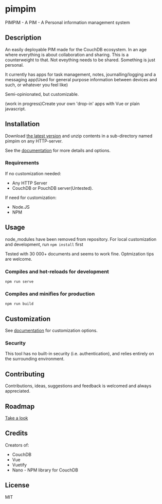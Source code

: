 # pimpim
PIMPIM - A PIM - A Personal information management system

## Description
An easily deployable PIM made for the CouchDB ecosystem.
In an age where everything is about collaboration and sharing. This is a counterweight to that. Not eveything needs to be shared. Something is just personal.

It currently has apps for task management, notes, journalling/logging and a messaging app(Used for general purpose information between devices and such, or whatever you feel like)

Semi-opinionated, but customizable.

(work in progress)Create your own 'drop-in' apps with Vue or plain javascript.

## Installation

Download [the latest version](https://github.com/lybekk/pimpim/raw/master/docs/.vuepress/public/downloadpimpim/pimpim_20200207.zip) and unzip contents in a sub-directory named pimpim on any HTTP-server.

See the [documentation](https://lybekk.tech/pimpim/gettingstarted.html#installation) for more details and options.

### Requirements
If no customization needed:
* Any HTTP Server
* CouchDB or PouchDB server(Untested).

If need for customization:
* Node.JS
* NPM

## Usage

node_modules have been removed from repository. For local customization and development, run <code>npm install</code> first

Tested with 30 000+ documents and seems to work fine. Optmization tips are welcome.

### Compiles and hot-reloads for development
```
npm run serve
```

### Compiles and minifies for production
```
npm run build
```

## Customization

See [documentation](https://lybekk.tech/pimpim/gettingstarted.html) for customization options.

### Security
This tool has no built-in security (i.e. authentication), and relies entirely on the surrounding environment.

## Contributing
Contributions, ideas, suggestions and feedback is welcomed and always appreciated.

## Roadmap

[Take a look](https://lybekk.tech/pimpim/roadmap.html)

## Credits
Creators of:
* CouchDB
* Vue
* Vuetify
* Nano - NPM library for CouchDB

## License
MIT
